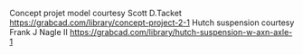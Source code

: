 Concept projet model courtesy Scott D.Tacket
https://grabcad.com/library/concept-project-2-1
Hutch suspension courtesy Frank J Nagle II
https://grabcad.com/library/hutch-suspension-w-axn-axle-1
